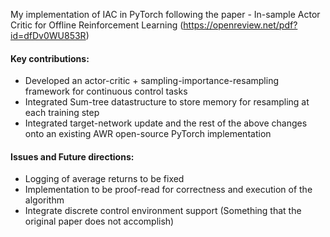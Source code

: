 My implementation of IAC in PyTorch following the paper - In-sample Actor Critic for Offline Reinforcement Learning (https://openreview.net/pdf?id=dfDv0WU853R)

#### Key contributions:
-  Developed an actor-critic + sampling-importance-resampling framework for continuous control tasks
-  Integrated Sum-tree datastructure to store memory for resampling at each training step
-  Integrated target-network update and the rest of the above changes onto an existing AWR open-source PyTorch implementation

#### Issues and Future directions:
-  Logging of average returns to be fixed
-  Implementation to be proof-read for correctness and execution of the algorithm
-  Integrate discrete control environment support (Something that the original paper does not accomplish)
